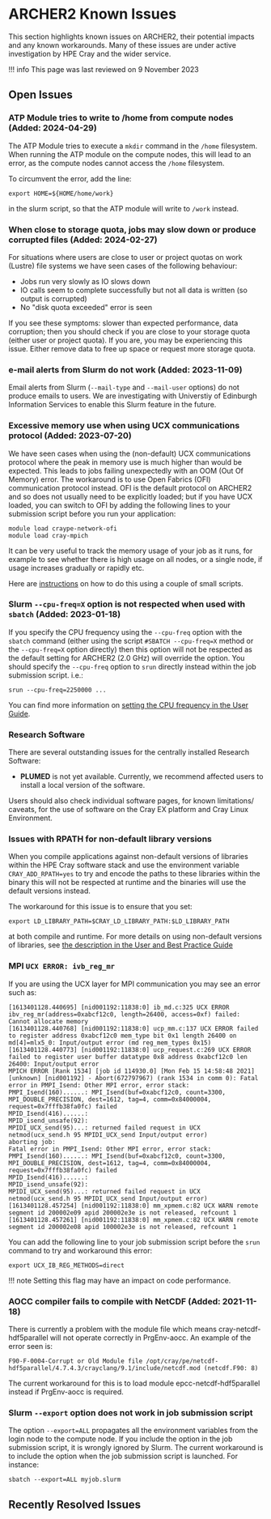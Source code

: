 # ARCHER2 Known Issues

This section highlights known issues on ARCHER2, their potential
impacts and any known workarounds. Many of these issues are under
active investigation by HPE Cray and the wider service.

!!! info
    This page was last reviewed on 9 November 2023

## Open Issues

### ATP Module tries to write to /home from compute nodes (Added: 2024-04-29)

The ATP Module tries to execute a `mkdir` command in the `/home` filesystem.
When running the ATP module on the compute nodes, this will lead to an error, as the compute nodes cannot access the `/home` filesystem.

To circumvent the error, add the line:

    export HOME=${HOME/home/work}

in the slurm script, so that the ATP module will write to `/work` instead.

### When close to storage quota, jobs may slow down or produce corrupted files (Added: 2024-02-27)

For situations where users are close to user or project quotas on work (Lustre) file systems we have
seen cases of the following behaviour:

- Jobs run very slowly as IO slows down
- IO calls seem to complete successfully but not all data is written (so output is corrupted)
- No "disk quota exceeded" error is seen

If you see these symptoms: slower than expected performance, data corruption; then you should check
if you are close to your storage quota (either user or project quota). If you are, you may be experiencing this issue. Either 
remove data to free up space or request more storage quota.

### e-mail alerts from Slurm do not work (Added: 2023-11-09)

Email alerts from Slurm (`--mail-type` and `--mail-user` options) do not produce emails to users. We are investigating
with Universtiy of Edinburgh Information Services to enable this Slurm feature in the future.

### Excessive memory use when using UCX communications protocol (Added: 2023-07-20)

We have seen cases when using the (non-default) UCX communications protocol where the peak in memory use is
much higher than would be expected. This leads to jobs failing unexpectedly with an OOM (Out Of Memory) error.
The workaround is to use Open Fabrics (OFI) communication protocol instead. OFI is the default protocol on 
ARCHER2 and so does not usually need to be explicitly loaded; but if you have UCX loaded, you can switch to
OFI by adding the following lines to your submission script before you run your application:

```
module load craype-network-ofi
module load cray-mpich
```

It can be very useful to track the memory usage of your job as it
runs, for example to see whether there is high usage on all nodes, or a single node, if usage increases gradually or rapidly etc.

Here are [instructions](https://github.com/ARCHER2-HPC/checkmem) on how to do this using a couple of small scripts.

### Slurm `--cpu-freq=X` option is not respected when used with `sbatch` (Added: 2023-01-18)

If you specify the CPU frequency using the `--cpu-freq` option with the `sbatch` command (either using the script `#SBATCH --cpu-freq=X`
method or the `--cpu-freq=X` option directly) then this option will not be respected as the default
setting for ARCHER2 (2.0 GHz) will override the option. You should specify the `--cpu-freq` option to `srun` directly
instead within the job submission script. i.e.:

```
srun --cpu-freq=2250000 ...
```

You can find more information on [setting the CPU frequency in the User Guide](/user-guide/energy/#controlling-cpu-frequency).


### Research Software

There are several outstanding issues for the centrally installed Research Software:

- **PLUMED** is not yet available. Currently, we recommend affected users to install a local version of the software.

Users should also check individual software pages, for known limitations/ caveats, for the use of software on the Cray EX platform and Cray Linux Environment.

### Issues with RPATH for non-default library versions

When you compile applications against non-default versions of libraries within the HPE
Cray software stack and use the environment variable `CRAY_ADD_RPATH=yes` to try and encode
the paths to these libraries within the binary this will not be respected at runtime and
the binaries will use the default versions instead.

The workaround for this issue is to ensure that you set:

```
export LD_LIBRARY_PATH=$CRAY_LD_LIBRARY_PATH:$LD_LIBRARY_PATH
```

at both compile and runtime. For more details on using non-default versions of libraries,
see [the description in the User and Best Practice Guide](../user-guide/dev-environment.md#using-non-default-versions-of-hpe-cray-libraries-on-archer2)

### MPI `UCX ERROR: ivb_reg_mr`

If you are using the UCX layer for MPI communication you may see an error such as:

```
[1613401128.440695] [nid001192:11838:0] ib_md.c:325 UCX ERROR ibv_reg_mr(address=0xabcf12c0, length=26400, access=0xf) failed: Cannot allocate memory
[1613401128.440768] [nid001192:11838:0] ucp_mm.c:137 UCX ERROR failed to register address 0xabcf12c0 mem_type bit 0x1 length 26400 on md[4]=mlx5_0: Input/output error (md reg_mem_types 0x15)
[1613401128.440773] [nid001192:11838:0] ucp_request.c:269 UCX ERROR failed to register user buffer datatype 0x8 address 0xabcf12c0 len 26400: Input/output error
MPICH ERROR [Rank 1534] [job id 114930.0] [Mon Feb 15 14:58:48 2021] [unknown] [nid001192] - Abort(672797967) (rank 1534 in comm 0): Fatal error in PMPI_Isend: Other MPI error, error stack:
PMPI_Isend(160)......: MPI_Isend(buf=0xabcf12c0, count=3300, MPI_DOUBLE_PRECISION, dest=1612, tag=4, comm=0x84000004, request=0x7fffb38fa0fc) failed
MPID_Isend(416)......:
MPID_isend_unsafe(92):
MPIDI_UCX_send(95)...: returned failed request in UCX netmod(ucx_send.h 95 MPIDI_UCX_send Input/output error)
aborting job:
Fatal error in PMPI_Isend: Other MPI error, error stack:
PMPI_Isend(160)......: MPI_Isend(buf=0xabcf12c0, count=3300, MPI_DOUBLE_PRECISION, dest=1612, tag=4, comm=0x84000004, request=0x7fffb38fa0fc) failed
MPID_Isend(416)......:
MPID_isend_unsafe(92):
MPIDI_UCX_send(95)...: returned failed request in UCX netmod(ucx_send.h 95 MPIDI_UCX_send Input/output error)
[1613401128.457254] [nid001192:11838:0] mm_xpmem.c:82 UCX WARN remote segment id 200002e09 apid 200002e3e is not released, refcount 1
[1613401128.457261] [nid001192:11838:0] mm_xpmem.c:82 UCX WARN remote segment id 200002e08 apid 100002e3e is not released, refcount 1
```

You can add the following line to your job submission script before the `srun` command
to try and workaround this error:

```
export UCX_IB_REG_METHODS=direct
```

!!! note
    Setting this flag may have an impact on code performance.

### AOCC compiler fails to compile with NetCDF (Added: 2021-11-18)

There is currently a problem with the module file which means cray-netcdf-hdf5parallel will not operate correctly in PrgEnv-aocc. An example of the error seen is:  

```
F90-F-0004-Corrupt or Old Module file /opt/cray/pe/netcdf-hdf5parallel/4.7.4.3/crayclang/9.1/include/netcdf.mod (netcdf.F90: 8)
```

The current workaround for this is to load module epcc-netcdf-hdf5parallel instead if PrgEnv-aocc is required.

### Slurm  `--export` option does not work in job submission script

The option `--export=ALL` propagates all the environment variables from the login node to the compute node. If you include the option in the job submission script, it is wrongly ignored by Slurm. The current workaround is to include the option when the job submission script is launched. For instance:

    sbatch --export=ALL myjob.slurm

## Recently Resolved Issues




